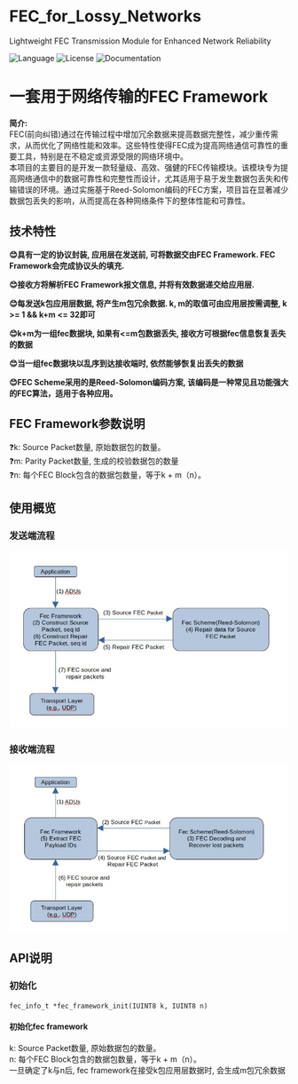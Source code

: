 # FEC_for_Lossy_Networks
Lightweight FEC Transmission Module for Enhanced Network Reliability

![Language](https://img.shields.io/badge/language-c-brightgreen)
![License](https://img.shields.io/badge/license-MIT-yellow)
![Documentation](https://img.shields.io/badge/documentation-yes-brightgreen)

# 一套用于网络传输的FEC Framework
**简介:**  
FEC(前向纠错)通过在传输过程中增加冗余数据来提高数据完整性，减少重传需求，从而优化了网络性能和效率。这些特性使得FEC成为提高网络通信可靠性的重要工具，特别是在不稳定或资源受限的网络环境中。  
本项目的主要目的是开发一款轻量级、高效、强健的FEC传输模块。该模块专为提高网络通信中的数据可靠性和完整性而设计，尤其适用于易于发生数据包丢失和传输错误的环境。通过实施基于Reed-Solomon编码的FEC方案，项目旨在显著减少数据包丢失的影响，从而提高在各种网络条件下的整体性能和可靠性。

## 技术特性

**😊具有一定的协议封装, 应用层在发送前, 可将数据交由FEC Framework. FEC Framework会完成协议头的填充.**

**😊接收方将解析FEC Framework报文信息, 并将有效数据递交给应用层.**

**😊每发送k包应用层数据, 将产生m包冗余数据. k, m的取值可由应用层按需调整, k >= 1 && k+m <= 32即可**

**😊k+m为一组fec数据块, 如果有<=m包数据丢失, 接收方可根据fec信息恢复丢失的数据**

**😊当一组fec数据块以乱序到达接收端时, 依然能够恢复出丢失的数据**

**😊FEC Scheme采用的是Reed-Solomon编码方案, 该编码是一种常见且功能强大的FEC算法，适用于各种应用。**

## FEC Framework参数说明
❓k: Source Packet数量, 原始数据包的数量。  
❓m: Parity Packet数量, 生成的校验数据包的数量  
❓n: 每个FEC Block包含的数据包数量，等于k + m（n）。

## 使用概览

### 发送端流程
![发送端流程](/doc/image/sender_op.jpeg)

### 接收端流程
![接收端流程](/doc/image/recver_op.jpg)

## API说明
### 初始化
```
fec_info_t *fec_framework_init(IUINT8 k, IUINT8 n)
```
#### 初始化fec framework  
k: Source Packet数量, 原始数据包的数量。  
n: 每个FEC Block包含的数据包数量，等于k + m（n）。  
一旦确定了k与n后, fec framework在接受k包应用层数据时, 会生成m包冗余数据
